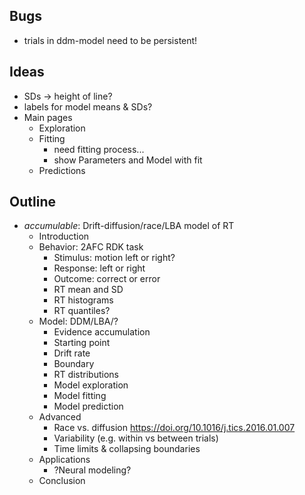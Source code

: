 ## Bugs

- trials in ddm-model need to be persistent!

## Ideas

- SDs -> height of line?
- labels for model means & SDs?
- Main pages
  - Exploration
  - Fitting
    - need fitting process...
    - show Parameters and Model with fit
  - Predictions

## Outline

- *accumulable*: Drift-diffusion/race/LBA model of RT
  - Introduction
  - Behavior: 2AFC RDK task
    - Stimulus: motion left or right?
    - Response: left or right
    - Outcome: correct or error
    - RT mean and SD
    - RT histograms
    - RT quantiles?
  - Model: DDM/LBA/?
    - Evidence accumulation
    - Starting point
    - Drift rate
    - Boundary
    - RT distributions
    - Model exploration
    - Model fitting
    - Model prediction
  - Advanced
    - Race vs. diffusion <https://doi.org/10.1016/j.tics.2016.01.007>
    - Variability (e.g. within vs between trials)
    - Time limits & collapsing boundaries
  - Applications
    - ?Neural modeling?
  - Conclusion

